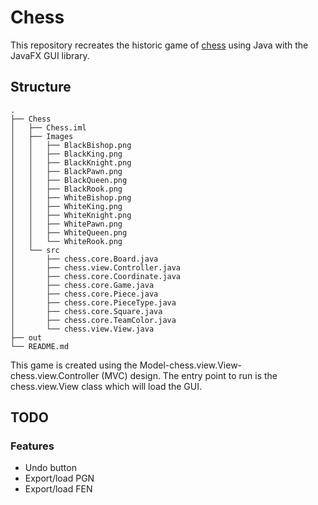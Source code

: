 # Chess

This repository recreates the historic game of [chess](https://en.wikipedia.org/wiki/Chess) using Java with the JavaFX GUI library.

## Structure

```
.
├── Chess
│   ├── Chess.iml
│   ├── Images
│   │   ├── BlackBishop.png
│   │   ├── BlackKing.png
│   │   ├── BlackKnight.png
│   │   ├── BlackPawn.png
│   │   ├── BlackQueen.png
│   │   ├── BlackRook.png
│   │   ├── WhiteBishop.png
│   │   ├── WhiteKing.png
│   │   ├── WhiteKnight.png
│   │   ├── WhitePawn.png
│   │   ├── WhiteQueen.png
│   │   └── WhiteRook.png
│   └── src
│       ├── chess.core.Board.java
│       ├── chess.view.Controller.java
│       ├── chess.core.Coordinate.java
│       ├── chess.core.Game.java
│       ├── chess.core.Piece.java
│       ├── chess.core.PieceType.java
│       ├── chess.core.Square.java
│       ├── chess.core.TeamColor.java
│       └── chess.view.View.java
├── out
└── README.md

```

This game is created using the Model-chess.view.View-chess.view.Controller (MVC) design. The entry point to run is the chess.view.View class which will load the GUI.

## TODO

### Features

- Undo button
- Export/load PGN
- Export/load FEN
